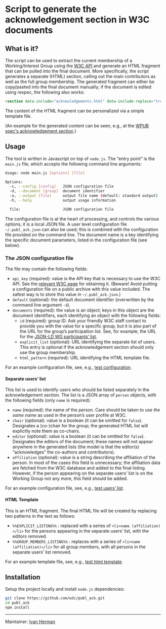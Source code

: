 # Script to generate the acknowledgement section in W3C documents

## What is it?

The script can be used to extract the current membership of a Working/Interest Group using the  [W3C API](https://w3c.github.io/w3c-api/) and generate an HTML fragment that can be pulled into the final document. More specifically, the script generates a separate (HTML) section, calling out the main contributors as well as the full group membership. The generated fragment can either be copy/pasted into the final document manually; if the document is edited using respec, the following also works:

```html
<section data-include="acknowledgements.html" data-include-replace="true"></section>
```

The content of the HTML fragment can be personalized via a simple template file.

(An example for the generated content can be seen, e.g., at the [WPUB spec's acknowledgement section](https://w3c.github.io/wpub/).)

## Usage

The tool is written in Javascript on top of `node.js`. The “entry point” is the `main.js` file, which accepts the following command line arguments:

```bash
Usage: node main.js [options] [file]

Options:
  -c, --config [config]   JSON configuration file
  -d, --document [group]  document identifier
  -o, --output [file]     output file name (default: standard output)
  -h, --help              output usage information

  file:                   JSON configuration file
```

The configuration file is at the heart of processing, and controls the various options; it is a local JSON file. A user level configuration file `~/.publ_ack.json` can also be used; this is combined with the configuration file provided on the command line. The document name is a key identifying the specific document parameters, listed in the configuration file (see below).

### The JSON configuration file

The file may contain the following fields:

* `api_key` (required): value is the API key that is necessary to use the W3C API. See the [relevant W3C page](https://w3c.github.io/w3c-api/) for obtaining it. (Beware! Avoid putting a configuration file on a public archive with this value included. The safest way is to store this value in `~/.publ_ack.json`.)
* `default` (optional): the default document identifier (overwritten by the command line argument `-d`).
* `documents` (required): the value is an object; keys in this object are the document identifiers, each identifying an object with the following fields:
  * `id` (required): group ID. Ask your friendly W3C staff contact to provide you with the value for a specific group, but it is also part of the URL for the group’s participation list. See, for example, the URL for the [JSON-LD WG participants’ list](https://www.w3.org/2000/09/dbwg/details?group=100074).
  * `explicit_list` (optional): URL identifying the separate list of users. This entry is optional if the acknowledgement section should only use the group membership.
  * `html_pattern` (required): URL identifying the HTML template file.

For an example configuration file, see, e.g., [test configuration](https://github.com/w3c/publ_ack/blob/master/test/correct_config.json).

#### Separate users’ list

This list is used to identify users who should be listed separately in the acknowledgement section. The list is a JSON array of `person` objects, with the following fields (only `name` is required):

* `name` (required): the name of the person. Care should be taken to use _the same name_ as used in the person’s user profile at W3C.
* `chair` (optional): value is a boolean (it can be omitted for `false`). Designates a (co-)chair for the group; the generated HTML list will explicitly note them as co-chairs.
* `editor` (optional): value is a boolean (it can be omitted for `false`). Designates the editors of the document; these names will not appear anywhere in the generated lists (the model is that the editor(s) “acknowledges” the co-authors and contributors).
* `affiliation` (optional): value is a string describing the affiliation of the person. In most of the cases this field is unnecessary; the affiliation data are fetched from the W3C database and added to the final listing. However, if the person appearing on the separate users’ list is on the Working Group not any more, this field should be added.

For an example configuration file, see, e.g., [test users’ list](https://github.com/w3c/publ_ack/blob/master/test/correct_ack_list.json).

#### HTML Template

This is an HTML fragment. The final HTML file will be created by replacing two patterns in the text as follows:

* `%%EXPLICIT_LISTING%%` : replaced with a series of `<li>name (affiliation)</li>` for the persons appearing in the separate users’ list, with the editors removed.
* `%%GROUP_MEMBERS_LISTING%%` : replaces with a series of  `<li>name (affiliation)</li>` for all group members, with all persons in the separate users’ list removed.

For an example template file, see, e.g., [test html template](https://github.com/w3c/publ_ack/blob/master/test/correct_html_template.html).

## Installation

Setup the project locally and install `node.js` dependencies:

```bash
git clone https://github.com/w3c/publ_ack.git
cd publ_ack
npm install
```

---

Maintainer: [Ivan Herman](https://github.com/iherman)
